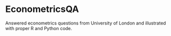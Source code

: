 # EconometricsQA
Answered econometrics questions from University of London and illustrated with proper R and Python code.
